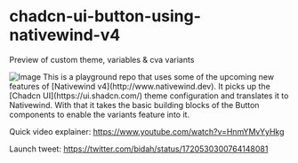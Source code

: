 # chadcn-ui-button-using-nativewind-v4
Preview of custom theme, variables &amp; cva variants

<img src="https://i.imgur.com/F7gcfeL.png" alt="Image"/>
This is a playground repo that uses some of the upcoming new features of [Nativewind v4](http://www.nativewind.dev). It picks up the [Chadcn UI](https://ui.shadcn.com/) theme configuration and translates it to Nativewind. With that it takes the basic building blocks of the Button components to enable the variants feature into it. 

Quick video explainer: https://www.youtube.com/watch?v=HnmYMvYyHkg

Launch tweet: https://twitter.com/bidah/status/1720530300764148081


